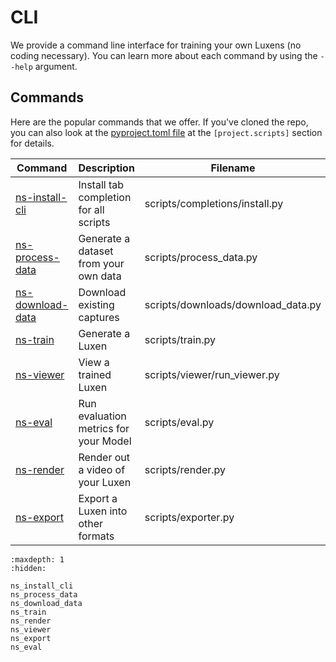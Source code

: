 # CLI

We provide a command line interface for training your own Luxens (no coding necessary). You can learn more about each command by using the `--help` argument.

## Commands

Here are the popular commands that we offer. If you've cloned the repo, you can also look at the [pyproject.toml file](https://github.com/luxenstudio-project/luxenstudio/blob/main/pyproject.toml) at the `[project.scripts]` section for details.

| Command                              | Description                            | Filename                           |
| ------------------------------------ | -------------------------------------- | ---------------------------------- |
| [ns-install-cli](ns_install_cli)     | Install tab completion for all scripts | scripts/completions/install.py     |
| [ns-process-data](ns_process_data)   | Generate a dataset from your own data  | scripts/process_data.py            |
| [ns-download-data](ns_download_data) | Download existing captures             | scripts/downloads/download_data.py |
| [ns-train](ns_train)                 | Generate a Luxen                        | scripts/train.py                   |
| [ns-viewer](ns_viewer)               | View a trained Luxen                    | scripts/viewer/run_viewer.py       |
| [ns-eval](ns_eval)                   | Run evaluation metrics for your Model  | scripts/eval.py                    |
| [ns-render](ns_render)               | Render out a video of your Luxen        | scripts/render.py                  |
| [ns-export](ns_export)               | Export a Luxen into other formats       | scripts/exporter.py                |

```{toctree}
:maxdepth: 1
:hidden:

ns_install_cli
ns_process_data
ns_download_data
ns_train
ns_render
ns_viewer
ns_export
ns_eval
```

